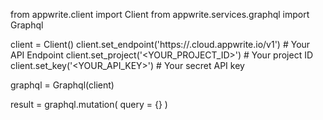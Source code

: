 from appwrite.client import Client
from appwrite.services.graphql import Graphql

client = Client()
client.set_endpoint('https://<REGION>.cloud.appwrite.io/v1') # Your API Endpoint
client.set_project('<YOUR_PROJECT_ID>') # Your project ID
client.set_key('<YOUR_API_KEY>') # Your secret API key

graphql = Graphql(client)

result = graphql.mutation(
    query = {}
)
